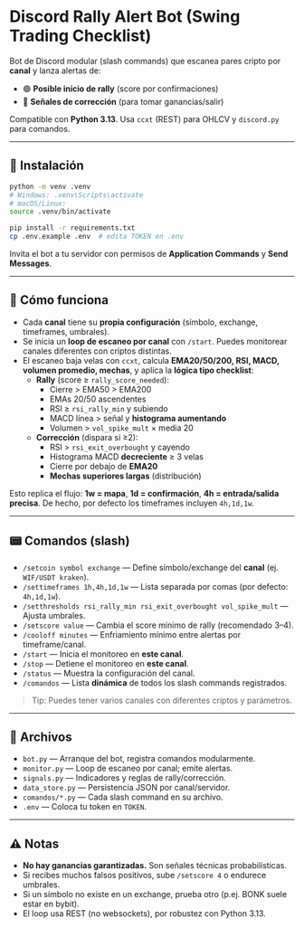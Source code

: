 # Discord Rally Alert Bot (Swing Trading Checklist)

Bot de Discord modular (slash commands) que escanea pares cripto por **canal** y lanza alertas de:
- 🟢 **Posible inicio de rally** (score por confirmaciones)
- 🔴 **Señales de corrección** (para tomar ganancias/salir)

Compatible con **Python 3.13**. Usa `ccxt` (REST) para OHLCV y `discord.py` para comandos.

---

## 🚀 Instalación

```bash
python -m venv .venv
# Windows: .venv\Scripts\activate
# macOS/Linux:
source .venv/bin/activate

pip install -r requirements.txt
cp .env.example .env  # edita TOKEN en .env
```

Invita el bot a tu servidor con permisos de **Application Commands** y **Send Messages**.

---

## 🧠 Cómo funciona

- Cada **canal** tiene su **propia configuración** (símbolo, exchange, timeframes, umbrales).
- Se inicia un **loop de escaneo por canal** con `/start`. Puedes monitorear canales diferentes con criptos distintas.
- El escaneo baja velas con `ccxt`, calcula **EMA20/50/200, RSI, MACD, volumen promedio, mechas**, y aplica la **lógica tipo checklist**:
  - **Rally** (score ≥ `rally_score_needed`):  
    - Cierre > EMA50 > EMA200  
    - EMAs 20/50 ascendentes  
    - RSI ≥ `rsi_rally_min` y subiendo  
    - MACD línea > señal y **histograma aumentando**  
    - Volumen > `vol_spike_mult` × media 20  
  - **Corrección** (dispara si ≥2):  
    - RSI > `rsi_exit_overbought` y cayendo  
    - Histograma MACD **decreciente** ≥ 3 velas  
    - Cierre por debajo de **EMA20**  
    - **Mechas superiores largas** (distribución)

Esto replica el flujo: **1w = mapa**, **1d = confirmación**, **4h = entrada/salida precisa**. De hecho, por defecto los timeframes incluyen `4h,1d,1w`.

---

## 📟 Comandos (slash)

- `/setcoin symbol exchange` — Define símbolo/exchange del **canal** (ej. `WIF/USDT kraken`).
- `/settimeframes 1h,4h,1d,1w` — Lista separada por comas (por defecto: `4h,1d,1w`).
- `/setthresholds rsi_rally_min rsi_exit_overbought vol_spike_mult` — Ajusta umbrales.
- `/setscore value` — Cambia el score mínimo de rally (recomendado 3–4).
- `/cooloff minutes` — Enfriamiento mínimo entre alertas por timeframe/canal.
- `/start` — Inicia el monitoreo en **este canal**.
- `/stop` — Detiene el monitoreo en **este canal**.
- `/status` — Muestra la configuración del canal.
- `/comandos` — Lista **dinámica** de todos los slash commands registrados.

> Tip: Puedes tener varios canales con diferentes criptos y parámetros.

---

## 🧩 Archivos

- `bot.py` — Arranque del bot, registra comandos modularmente.
- `monitor.py` — Loop de escaneo por canal; emite alertas.
- `signals.py` — Indicadores y reglas de rally/corrección.
- `data_store.py` — Persistencia JSON por canal/servidor.
- `comandos/*.py` — Cada slash command en su archivo.
- `.env` — Coloca tu token en `TOKEN`.

---

## ⚠️ Notas

- **No hay ganancias garantizadas.** Son señales técnicas probabilísticas.
- Si recibes muchos falsos positivos, sube `/setscore 4` o endurece umbrales.
- Si un símbolo no existe en un exchange, prueba otro (p.ej. BONK suele estar en bybit).
- El loop usa REST (no websockets), por robustez con Python 3.13.
